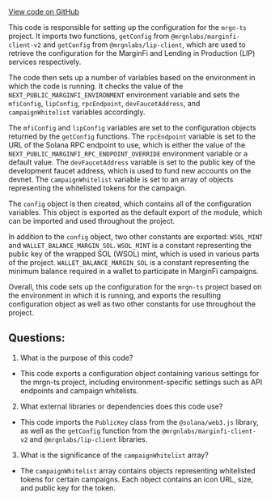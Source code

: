 [View code on GitHub](https://github.com/mrgnlabs/mrgn-ts/apps/marginfi-v2-ui/src/config.ts)

This code is responsible for setting up the configuration for the `mrgn-ts` project. It imports two functions, `getConfig` from `@mrgnlabs/marginfi-client-v2` and `getConfig` from `@mrgnlabs/lip-client`, which are used to retrieve the configuration for the MarginFi and Lending in Production (LIP) services respectively. 

The code then sets up a number of variables based on the environment in which the code is running. It checks the value of the `NEXT_PUBLIC_MARGINFI_ENVIRONMENT` environment variable and sets the `mfiConfig`, `lipConfig`, `rpcEndpoint`, `devFaucetAddress`, and `campaignWhitelist` variables accordingly. 

The `mfiConfig` and `lipConfig` variables are set to the configuration objects returned by the `getConfig` functions. The `rpcEndpoint` variable is set to the URL of the Solana RPC endpoint to use, which is either the value of the `NEXT_PUBLIC_MARGINFI_RPC_ENDPOINT_OVERRIDE` environment variable or a default value. The `devFaucetAddress` variable is set to the public key of the development faucet address, which is used to fund new accounts on the devnet. The `campaignWhitelist` variable is set to an array of objects representing the whitelisted tokens for the campaign.

The `config` object is then created, which contains all of the configuration variables. This object is exported as the default export of the module, which can be imported and used throughout the project. 

In addition to the `config` object, two other constants are exported: `WSOL_MINT` and `WALLET_BALANCE_MARGIN_SOL`. `WSOL_MINT` is a constant representing the public key of the wrapped SOL (WSOL) mint, which is used in various parts of the project. `WALLET_BALANCE_MARGIN_SOL` is a constant representing the minimum balance required in a wallet to participate in MarginFi campaigns.

Overall, this code sets up the configuration for the `mrgn-ts` project based on the environment in which it is running, and exports the resulting configuration object as well as two other constants for use throughout the project.
## Questions: 
 1. What is the purpose of this code?
- This code exports a configuration object containing various settings for the mrgn-ts project, including environment-specific settings such as API endpoints and campaign whitelists.

2. What external libraries or dependencies does this code use?
- This code imports the `PublicKey` class from the `@solana/web3.js` library, as well as the `getConfig` function from the `@mrgnlabs/marginfi-client-v2` and `@mrgnlabs/lip-client` libraries.

3. What is the significance of the `campaignWhitelist` array?
- The `campaignWhitelist` array contains objects representing whitelisted tokens for certain campaigns. Each object contains an icon URL, size, and public key for the token.